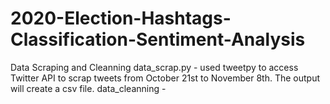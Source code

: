 # 2020-Election-Hashtags-Classification-Sentiment-Analysis
Data Scraping and Cleanning
data_scrap.py - used tweetpy to access Twitter API to scrap tweets from October 21st to November 8th. The output will create a csv file.
data_cleanning - 
